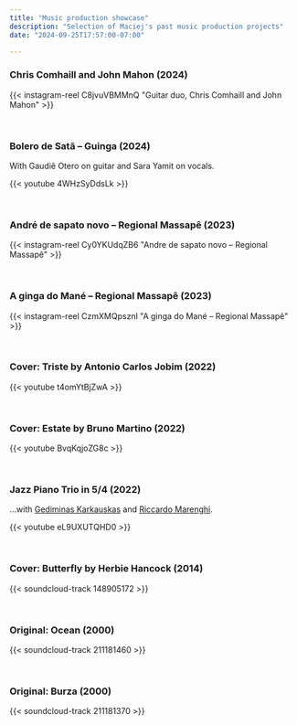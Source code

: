 ```yaml
---
title: "Music production showcase"
description: "Selection of Maciej's past music production projects"
date: "2024-09-25T17:57:00-07:00"

---
```


### Chris Comhaill and John Mahon (2024)

{{< instagram-reel C8jvuVBMMnQ "Guitar duo, Chris Comhaill and John Mahon" >}}

&nbsp;

<!--more-->

### Bolero de Satã – Guinga (2024)

With Gaudiê Otero on guitar and Sara Yamit on vocals.

{{< youtube 4WHzSyDdsLk >}}

&nbsp;

### André de sapato novo – Regional Massapê (2023)

{{< instagram-reel Cy0YKUdqZB6 "Andre de sapato novo – Regional Massapê" >}}

&nbsp;

### A ginga do Mané – Regional Massapê (2023)

{{< instagram-reel CzmXMQpsznl "A ginga do Mané – Regional Massapê" >}}

&nbsp;

### Cover: Triste by Antonio Carlos Jobim (2022)

{{< youtube t4omYtBjZwA >}}

&nbsp;

### Cover: Estate by Bruno Martino (2022)

{{< youtube BvqKqjoZG8c >}}

&nbsp;

### Jazz Piano Trio in 5/4 (2022)

…with [Gediminas Karkauskas][ged] and [Riccardo Marenghi][ric].

{{< youtube eL9UXUTQHD0 >}}

[ged]: https://www.offpitchrecords.com/
[ric]: https://www.instagram.com/riccardo_marenghi/

&nbsp;

### Cover: Butterfly by Herbie Hancock (2014)

{{< soundcloud-track 148905172 >}}

&nbsp;

### Original: Ocean (2000)

{{< soundcloud-track 211181460 >}}

&nbsp;

### Original: Burza (2000)

{{< soundcloud-track 211181370 >}}

&nbsp;
